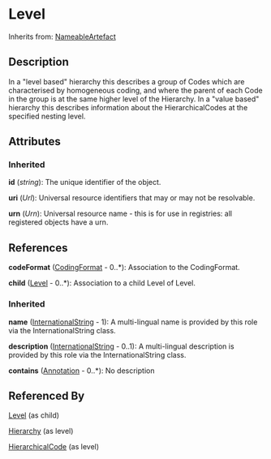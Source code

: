 
# Level

Inherits from: [NameableArtefact](../Base/NameableArtefact.md)



## Description

In a "level based" hierarchy this describes a group of Codes which are characterised by homogeneous coding, and where the parent of each Code in the group is at the same higher level of the Hierarchy. In a "value based" hierarchy this describes information about the HierarchicalCodes at the specified nesting level.


## Attributes

### Inherited

**id** (*string*): The unique identifier of the object.

**uri** (*Url*): Universal resource identifiers that may or may not be resolvable.

**urn** (*Urn*): Universal resource name - this is for use in registries: all registered objects have a urn.



## References

**codeFormat** ([CodingFormat](CodingFormat.md) - 0..*): Association to the CodingFormat.

**child** ([Level](Level.md) - 0..*): Association to a child Level of Level.

### Inherited

**name** ([InternationalString](../Base/InternationalString.md) - 1): A multi-lingual name is provided by this role via the InternationalString class.

**description** ([InternationalString](../Base/InternationalString.md) - 0..1): A multi-lingual description is provided by this role via the InternationalString class.

**contains** ([Annotation](../Base/Annotation.md) - 0..*): No description



## Referenced By

[Level](Level.md) (as child)

[Hierarchy](Hierarchy.md) (as level)

[HierarchicalCode](HierarchicalCode.md) (as level)


